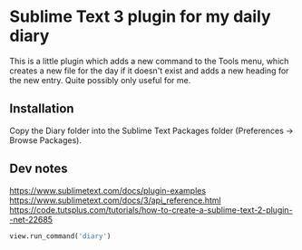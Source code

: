 
# Sublime Text 3 plugin for my daily diary

This is a little plugin which adds a new command to the Tools menu, which creates a new file for the day if it doesn't exist and adds a new heading for the new entry. Quite possibly only useful for me.

## Installation

Copy the Diary folder into the Sublime Text Packages folder (Preferences -> Browse Packages).

## Dev notes

https://www.sublimetext.com/docs/plugin-examples
https://www.sublimetext.com/docs/3/api_reference.html
https://code.tutsplus.com/tutorials/how-to-create-a-sublime-text-2-plugin--net-22685

```py
view.run_command('diary')
```
